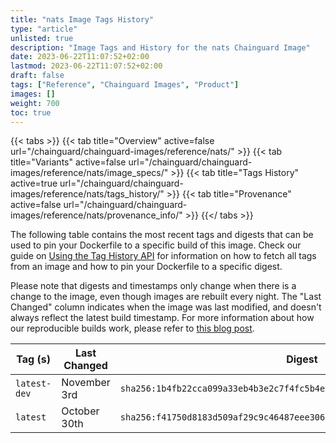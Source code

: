 ```yaml
---
title: "nats Image Tags History"
type: "article"
unlisted: true
description: "Image Tags and History for the nats Chainguard Image"
date: 2023-06-22T11:07:52+02:00
lastmod: 2023-06-22T11:07:52+02:00
draft: false
tags: ["Reference", "Chainguard Images", "Product"]
images: []
weight: 700
toc: true
---
```


{{< tabs >}}
{{< tab title="Overview" active=false url="/chainguard/chainguard-images/reference/nats/" >}}
{{< tab title="Variants" active=false url="/chainguard/chainguard-images/reference/nats/image_specs/" >}}
{{< tab title="Tags History" active=true url="/chainguard/chainguard-images/reference/nats/tags_history/" >}}
{{< tab title="Provenance" active=false url="/chainguard/chainguard-images/reference/nats/provenance_info/" >}}
{{</ tabs >}}

The following table contains the most recent tags and digests that can be used to pin your Dockerfile to a specific build of this image. Check our guide on [Using the Tag History API](/chainguard/chainguard-images/using-the-tag-history-api/) for information on how to fetch all tags from an image and how to pin your Dockerfile to a specific digest.

Please note that digests and timestamps only change when there is a change to the image, even though images are rebuilt every night. The "Last Changed" column indicates when the image was last modified, and doesn't always reflect the latest build timestamp. For more information about how our reproducible builds work, please refer to [this blog post](https://www.chainguard.dev/unchained/reproducing-chainguards-reproducible-image-builds).

| Tag (s)       | Last Changed | Digest                                                                    |
|---------------|--------------|---------------------------------------------------------------------------|
|  `latest-dev` | November 3rd | `sha256:1b4fb22cca099a33eb4b3e2c7f4fc5b4eb2c055f570b3d64be5b5dff51e075c0` |
|  `latest`     | October 30th | `sha256:f41750d8183d509af29c9c46487eee3067ff2b7687f3170d30d14a610958599b` |

